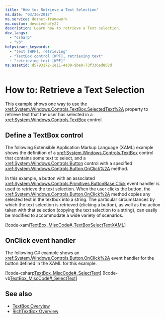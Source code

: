 ```yaml
---
title: "How to: Retrieve a Text Selection"
ms.date: "03/30/2017"
ms.service: dotnet-framework
ms.custom: devdivchpfy22
description: Learn how to retrieve a Text selection.
dev_langs: 
  - "csharp"
  - "vb"
helpviewer_keywords: 
  - "text [WPF], retrieving"
  - "TextBox control [WPF], retrieving text"
  - "retrieving text [WPF]"
ms.assetid: d5793172-1e11-4a39-9be0-73f336ed858d
---
```

# How to: Retrieve a Text Selection

This example shows one way to use the <xref:System.Windows.Controls.TextBox.SelectedText%2A> property to retrieve text that the user has selected in a <xref:System.Windows.Controls.TextBox> control.  
  
## Define a TextBox control

The following Extensible Application Markup Language (XAML) example shows the definition of a <xref:System.Windows.Controls.TextBox> control that contains some text to select, and a <xref:System.Windows.Controls.Button> control with a specified <xref:System.Windows.Controls.Button.OnClick%2A> method.  
  
In this example, a button with an associated <xref:System.Windows.Controls.Primitives.ButtonBase.Click> event handler is used to retrieve the text selection. When the user clicks the button, the <xref:System.Windows.Controls.Button.OnClick%2A> method copies any selected text in the textbox into a string. The particular circumstances by which the text selection is retrieved (clicking a button), as well as the action taken with that selection (copying the text selection to a string), can easily be modified to accommodate a wide variety of scenarios.  
  
[!code-xaml[TextBox_MiscCode#_TextBoxSelectTextXAML](~/samples/snippets/csharp/VS_Snippets_Wpf/TextBox_MiscCode/CSharp/Window1.xaml#_textboxselecttextxaml)]  
  
## OnClick event handler

The following C# example shows an <xref:System.Windows.Controls.Button.OnClick%2A> event handler for the button defined in the XAML for this example.  
  
[!code-csharp[TextBox_MiscCode#_SelectText](~/samples/snippets/csharp/VS_Snippets_Wpf/TextBox_MiscCode/CSharp/Window1.xaml.cs#_selecttext)]
[!code-vb[TextBox_MiscCode#_SelectText](~/samples/snippets/visualbasic/VS_Snippets_Wpf/TextBox_MiscCode/VisualBasic/Window1.xaml.vb#_selecttext)]  
  
## See also

- [TextBox Overview](textbox-overview.md)
- [RichTextBox Overview](richtextbox-overview.md)
